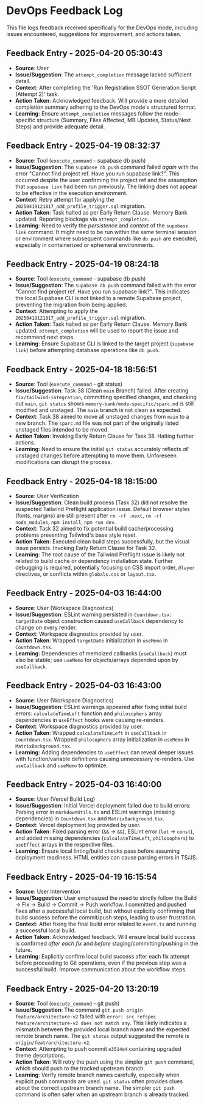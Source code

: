 # DevOps Feedback Log

This file logs feedback received specifically for the DevOps mode, including issues encountered, suggestions for improvement, and actions taken.

<!-- Append feedback entries using the format below -->
<!--
## Feedback Entry - [YYYY-MM-DD HH:MM:SS]
- **Source**: [User/Tool/Linter/Test]
- **Issue/Suggestion**: [Description of the feedback]
- **Context**: [Link to relevant chat segment or file/line number]
- **Action Taken**: [How the feedback was addressed or why it wasn't]
- **Learning**: [Key takeaway or improvement for future tasks]
-->


## Feedback Entry - 2025-04-20 05:30:43
- **Source**: User
- **Issue/Suggestion**: The `attempt_completion` message lacked sufficient detail.
- **Context**: After completing the 'Run Registration SSOT Generation Script (Attempt 2)' task.
- **Action Taken**: Acknowledged feedback. Will provide a more detailed completion summary adhering to the DevOps mode's structured format.
- **Learning**: Ensure `attempt_completion` messages follow the mode-specific structure (Summary, Files Affected, MB Updates, Status/Next Steps) and provide adequate detail.

## Feedback Entry - 2025-04-19 08:32:37
- **Source**: Tool (`execute_command` - supabase db push)
- **Issue/Suggestion**: The `supabase db push` command failed *again* with the error "Cannot find project ref. Have you run supabase link?". This occurred despite the user confirming the project ref and the assumption that `supabase link` had been run previously. The linking does not appear to be effective in the execution environment.
- **Context**: Retry attempt for applying the `20250419121817_add_profile_trigger.sql` migration.
- **Action Taken**: Task halted as per Early Return Clause. Memory Bank updated. Reporting blockage via `attempt_completion`.
- **Learning**: Need to verify the *persistence* and *context* of the `supabase link` command. It might need to be run within the same terminal session or environment where subsequent commands like `db push` are executed, especially in containerized or ephemeral environments.


## Feedback Entry - 2025-04-19 08:24:18
- **Source**: Tool (`execute_command` - supabase db push)
- **Issue/Suggestion**: The `supabase db push` command failed with the error "Cannot find project ref. Have you run supabase link?". This indicates the local Supabase CLI is not linked to a remote Supabase project, preventing the migration from being applied.
- **Context**: Attempting to apply the `20250419121817_add_profile_trigger.sql` migration.
- **Action Taken**: Task halted as per Early Return Clause. Memory Bank updated. `attempt_completion` will be used to report the issue and recommend next steps.
- **Learning**: Ensure Supabase CLI is linked to the target project (`supabase link`) before attempting database operations like `db push`.


## Feedback Entry - 2025-04-18 18:56:51
- **Source**: Tool (`execute_command` - git status)
- **Issue/Suggestion**: Task 38 (Clean `main` Branch) failed. After creating `fix/tailwind-integration`, committing specified changes, and checking out `main`, `git status` shows `memory-bank/mode-specific/sparc.md` is still modified and unstaged. The `main` branch is not clean as expected.
- **Context**: Task 38 aimed to move all unstaged changes from `main` to a new branch. The `sparc.md` file was not part of the originally listed unstaged files intended to be moved.
- **Action Taken**: Invoking Early Return Clause for Task 38. Halting further actions.
- **Learning**: Need to ensure the initial `git status` accurately reflects *all* unstaged changes before attempting to move them. Unforeseen modifications can disrupt the process.


## Feedback Entry - 2025-04-18 18:15:00
- **Source**: User Verification
- **Issue/Suggestion**: Clean build process (Task 32) did not resolve the suspected Tailwind Preflight application issue. Default browser styles (fonts, margins) are still present after `rm -rf .next`, `rm -rf node_modules`, `npm install`, `npm run dev`.
- **Context**: Task 32 aimed to fix potential build cache/processing problems preventing Tailwind's base style reset.
- **Action Taken**: Executed clean build steps successfully, but the visual issue persists. Invoking Early Return Clause for Task 32.
- **Learning**: The root cause of the Tailwind Preflight issue is likely not related to build cache or dependency installation state. Further debugging is required, potentially focusing on CSS import order, `@layer` directives, or conflicts within `globals.css` or `layout.tsx`.


## Feedback Entry - 2025-04-03 16:44:00
- **Source**: User (Workspace Diagnostics)
- **Issue/Suggestion**: ESLint warning persisted in `Countdown.tsx`: `targetDate` object construction caused `useCallback` dependency to change on every render.
- **Context**: Workspace diagnostics provided by user.
- **Action Taken**: Wrapped `targetDate` initialization in `useMemo` in `Countdown.tsx`.
- **Learning**: Dependencies of memoized callbacks (`useCallback`) must also be stable; use `useMemo` for objects/arrays depended upon by `useCallback`.


## Feedback Entry - 2025-04-03 16:43:00
- **Source**: User (Workspace Diagnostics)
- **Issue/Suggestion**: ESLint warnings appeared after fixing initial build errors: `calculateTimeLeft` function and `philosophers` array dependencies in `useEffect` hooks were causing re-renders.
- **Context**: Workspace diagnostics provided by user.
- **Action Taken**: Wrapped `calculateTimeLeft` in `useCallback` in `Countdown.tsx`. Wrapped `philosophers` array initialization in `useMemo` in `MatrixBackground.tsx`.
- **Learning**: Adding dependencies to `useEffect` can reveal deeper issues with function/variable definitions causing unnecessary re-renders. Use `useCallback` and `useMemo` to optimize.


## Feedback Entry - 2025-04-03 16:40:00
- **Source**: User (Vercel Build Log)
- **Issue/Suggestion**: Initial Vercel deployment failed due to build errors: Parsing error in `markdownUtils.ts` and ESLint warnings (missing dependencies) in `Countdown.tsx` and `MatrixBackground.tsx`.
- **Context**: Vercel deployment log provided by user.
- **Action Taken**: Fixed parsing error (`&&` -> `&&`), ESLint error (`let` -> `const`), and added missing dependencies (`calculateTimeLeft`, `philosophers`) to `useEffect` arrays in the respective files.
- **Learning**: Ensure local linting/build checks pass before assuming deployment readiness. HTML entities can cause parsing errors in TS/JS.
## Feedback Entry - 2025-04-19 16:15:54
- **Source**: User Intervention
- **Issue/Suggestion**: User emphasized the need to strictly follow the Build -> Fix -> Build -> Commit -> Push workflow. I committed and pushed fixes after a successful local build, but without explicitly confirming that build success before the commit/push steps, leading to user frustration.
- **Context**: After fixing the final build error related to `event.ts` and running a successful local build.
- **Action Taken**: Acknowledged feedback. Will ensure local build success is confirmed *after each fix* and *before* staging/committing/pushing in the future.
- **Learning**: Explicitly confirm local build success after each fix attempt before proceeding to Git operations, even if the previous step was a successful build. Improve communication about the workflow steps.
## Feedback Entry - 2025-04-20 13:20:19
- **Source**: Tool (`execute_command` - git push)
- **Issue/Suggestion**: The command `git push origin feature/architecture-v2` failed with `error: src refspec feature/architecture-v2 does not match any`. This likely indicates a mismatch between the provided local branch name and the expected remote branch name. The `git status` output suggested the remote is `origin/feat/architecture-v2`.
- **Context**: Attempting to push commit `e3514e4` containing upgraded theme descriptions.
- **Action Taken**: Will retry the push using the simpler `git push` command, which should push to the tracked upstream branch.
- **Learning**: Verify remote branch names carefully, especially when explicit push commands are used. `git status` often provides clues about the correct upstream branch name. The simpler `git push` command is often safer when an upstream branch is already tracked.